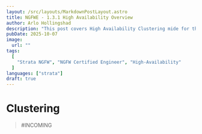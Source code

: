 ```yaml
---
layout: /src/layouts/MarkdownPostLayout.astro
title: NGFWE - 1.3.1 High Availability Overview
author: Arlo Hollingshad
description: "This post covers High Availability Clustering mide for the Palo Alto Networks NGFW Certified Engineer certification"
pubDate: 2025-10-07
image: 
  url: ""
tags:
  [
    "Strata NGFW", "NGFW Certified Engineer", "High-Availability"
  ]
languages: ["strata"]
draft: true
---
```

# Clustering
> #INCOMING